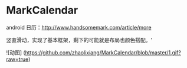# MarkCalendar
android 日历：http://www.handsomemark.com/article/more

竖直滑动，实现了基本框架，剩下的可能就是布局也颜色搭配。'

![动图] (https://github.com/zhaolixiang/MarkCalendar/blob/master/1.gif?raw=true)


